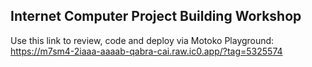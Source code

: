 ## Internet Computer Project Building Workshop

Use this link to review, code and deploy via Motoko Playground:
https://m7sm4-2iaaa-aaaab-qabra-cai.raw.ic0.app/?tag=5325574

